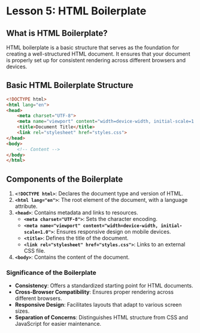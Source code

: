 # **Lesson 5: HTML Boilerplate**

## **What is HTML Boilerplate?**

HTML boilerplate is a basic structure that serves as the foundation for creating a well-structured HTML document. It ensures that your document is properly set up for consistent rendering across different browsers and devices.

## **Basic HTML Boilerplate Structure**
```html
<!DOCTYPE html>
<html lang="en">
<head>
    <meta charset="UTF-8">
    <meta name="viewport" content="width=device-width, initial-scale=1.0">
    <title>Document Title</title>
    <link rel="stylesheet" href="styles.css">
</head>
<body>
	<!-- Content -->
</body>
</html>
```

## **Components of the Boilerplate**

1.  **`<!DOCTYPE html>`**: Declares the document type and version of HTML.
2.  **`<html lang="en">`**: The root element of the document, with a language attribute.
3.  **`<head>`**: Contains metadata and links to resources.
    -   **`<meta charset="UTF-8">`**: Sets the character encoding.
    -   **`<meta name="viewport" content="width=device-width, initial-scale=1.0">`**: Ensures responsive design on mobile devices.
    -   **`<title>`**: Defines the title of the document.
    -   **`<link rel="stylesheet" href="styles.css">`**: Links to an external CSS file.
4.  **`<body>`**: Contains the content of the document.

### **Significance of the Boilerplate**

-   **Consistency**: Offers a standardized starting point for HTML documents.
-   **Cross-Browser Compatibility**: Ensures proper rendering across different browsers.
-   **Responsive Design**: Facilitates layouts that adapt to various screen sizes.
-   **Separation of Concerns**: Distinguishes HTML structure from CSS and JavaScript for easier maintenance.
<!--stackedit_data:
eyJoaXN0b3J5IjpbLTE2Njk4NDYzMDddfQ==
-->